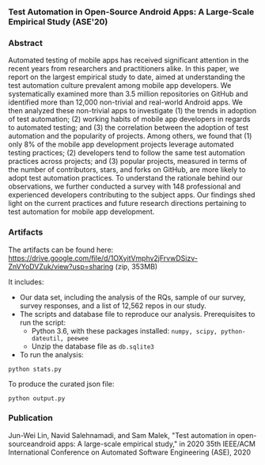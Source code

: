 ### Test Automation in Open-Source Android Apps: A Large-Scale Empirical Study (ASE'20)

### Abstract
Automated testing of mobile apps has received significant attention in the recent years from researchers and practitioners alike. In this paper, we report on the largest empirical study to date, aimed at understanding the test automation culture prevalent among mobile app developers. We systematically examined more than 3.5 million repositories on GitHub and identified more than 12,000 non-trivial and real-world Android apps. We then analyzed these non-trivial apps to investigate (1) the trends in adoption of test automation; (2) working habits of mobile app developers in regards to automated testing; and (3) the correlation between the adoption of test automation and the popularity of projects. Among others, we found that (1) only 8% of the mobile app development projects leverage automated testing practices; (2) developers tend to follow the same test automation practices across projects; and (3) popular projects, measured in terms of the number of contributors, stars, and forks on GitHub, are more likely to adopt test automation practices. To understand the rationale behind our observations, we further conducted a survey with 148 professional and experienced developers contributing to the subject apps. Our findings shed light on the current practices and future research directions pertaining to test automation for mobile app development. 

### Artifacts
The artifacts can be found here:
https://drive.google.com/file/d/1OXyitVmphv2jFrvwDSizv-ZnVYoDVZuk/view?usp=sharing (zip, 353MB)

It includes:
* Our data set, including the analysis of the RQs, sample of our survey, survey responses, and a list of 12,562 repos in our study.
* The scripts and database file to reproduce our analysis. Prerequisites to run the script:
  * Python 3.6, with these packages installed: `numpy, scipy, python-dateutil, peewee`
  * Unzip the database file as `db.sqlite3`
* To run the analysis:
```
python stats.py
```
To produce the curated json file:
```
python output.py
```

### Publication
Jun-Wei Lin, Navid Salehnamadi, and Sam Malek, "Test automation in open-sourceandroid apps: A large-scale empirical study," in 2020 35th IEEE/ACM International Conference on Automated Software Engineering (ASE), 2020
